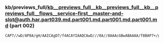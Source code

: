 ### kb/previews_full/kb__previews_full__kb__previews_full__kb__previews_full__flows__service-first__master-and-slot@auth.har.part039.md.part001.md.part001.md.part001.md (part 002)

```md
CAP7//wD/AP8A/gH/AAICAgD7/f4ACAYIAAQCAwD///8A//8AAAcGBwABAAAA/f8BAP7+/gAKBwcABAQEAAD//wAEAwMABAICAP4AAAD2+fgABAMEAPv+/QADAgMADAYIAAUDAwABAQEAAQABAAIAAQACAQIA
```

```
